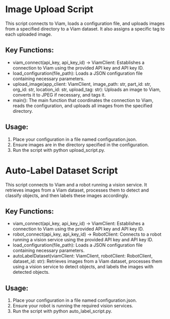# Image Upload Script
This script connects to Viam, loads a configuration file, and uploads images from a specified directory to a Viam dataset. It also assigns a specific tag to each uploaded image.

## Key Functions:
- viam_connect(api_key, api_key_id) -> ViamClient: Establishes a connection to Viam using the provided API key and API key ID.
- load_configuration(file_path): Loads a JSON configuration file containing necessary parameters.
- upload_image(app_client: ViamClient, image_path: str, part_id: str, org_id: str, location_id: str, upload_tag: str): Uploads an image to Viam, converts it to JPEG if necessary, and tags it.
- main(): The main function that coordinates the connection to Viam, reads the configuration, and uploads all images from the specified directory.

## Usage:
1. Place your configuration in a file named configuration.json.
2. Ensure images are in the directory specified in the configuration.
3. Run the script with python upload_script.py.

# Auto-Label Dataset Script
This script connects to Viam and a robot running a vision service. It retrieves images from a Viam dataset, processes them to detect and classify objects, and then labels these images accordingly.

## Key Functions:
- viam_connect(api_key, api_key_id) -> ViamClient: Establishes a connection to Viam using the provided API key and API key ID.
- robot_connect(api_key, api_key_id) -> RobotClient: Connects to a robot running a vision service using the provided API key and API key ID.
- load_configuration(file_path): Loads a JSON configuration file containing necessary parameters.
- autoLabelDataset(viamClient: ViamClient, robotClient: RobotClient, dataset_id: str): Retrieves images from a Viam dataset, processes them using a vision service to detect objects, and labels the images with detected objects.

## Usage:
1. Place your configuration in a file named configuration.json.
2. Ensure your robot is running the required vision services.
3. Run the script with python auto_label_script.py.